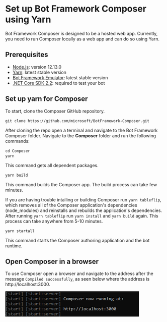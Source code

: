 # Set up Bot Framework Composer using Yarn

Bot Framework Composer is designed to be a hosted web app. Currently, you need to run Composer locally as a web app and can do so using Yarn. 

<!---To set up and install Composer with docker you can read more [here](link to docker setup).-->

## Prerequisites

- [Node.js](https://nodejs.org/dist/v12.13.0/): version 12.13.0
- [Yarn](https://yarnpkg.com/en/docs/install): latest stable version
- [Bot Framework Emulator](https://github.com/microsoft/BotFramework-Emulator/releases/latest): latest stable version
- [.NET Core SDK 2.2](https://dotnet.microsoft.com/download/dotnet-core/2.2): required to test your bot

## Set up yarn for Composer
To start, clone the Composer GitHub repository. 
```
git clone https://github.com/microsoft/BotFramework-Composer.git
```

After cloning the repo open a terminal and navigate to the Bot Framework Composer folder. Navigate to the **Composer** folder and run the following commands:
```
cd Composer 
yarn 
```
  This command gets all dependent packages.

```
yarn build 
```
  This command builds the Composer app. The build process can take few minutes.
  
 If you are having trouble intalling or building Composer run `yarn tableflip`, which removes all of the Composer application's dependencies (node_modules) and reinstalls and rebuilds the application's dependencies. After running `yarn tableflip` run `yarn install` and `yarn build` again. This process can take anywhere from 5-10 minutes.

```
yarn startall
```
  This command starts the Composer authoring application and the bot runtime. 

## Open Composer in a browser
To use Composer open a browser and navigate to the address after the message `Compiled successfully`, as seen below where the address is http://localhost:3000.

![browser gif](./media/setup-yarn/composer-address.png)
